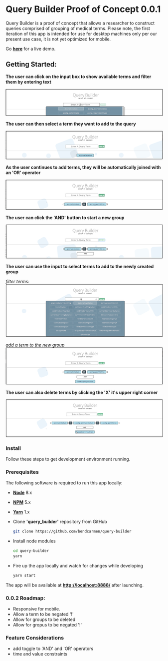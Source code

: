 # Query Builder Proof of Concept 0.0.1

Query Builder is a proof of concept that allows a researcher to construct queries comprised of grouping of medical terms.  Please note, the first iteration of this app is intended for use for desktop machines only per our present use case, it is not yet optimized for mobile.


Go **[here](https://bendcarmen.github.io/query-tool/)** for a live demo.

## Getting Started:

**The user can click on the input box to show available terms and filter them by entering text**

![usage](./assets/screenshot1.png)

**The user can then select a term they want to add to the query**

![usage](./assets/screenshot2.png)

**As the user continues to add terms, they will be automatically joined with an 'OR' operator**

![usage](./assets/screenshot3.png)

**The user can click the 'AND' button to start a new group**

![usage](./assets/screenshot4.png)

**The user can use the input to select terms to add to the newly created group**

*filter terms:*
![usage](./assets/screenshot5.png)

*add a term to the new group*
![usage](./assets/screenshot6.png)

**The user can also delete terms by clicking the 'X' it's upper right corner**

![usage](./assets/screenshot7.png)


### Install

Follow these steps to get development environment running.

### Prerequisites

The following software is required to run this app locally:

* **[Node](https://nodejs.org/)**  8.x
* **[NPM](https://www.npmjs.com/)** 5.x 
* **[Yarn](https://yarnpkg.com/lang/en/)** 1.x 

* Clone __'query_builder'__ repository from GitHub

  ```bash
  git clone https://github.com/bendcarmen/query-builder
  ```
* Install node modules

   ```bash
   cd query-builder
   yarn
   ```

* Fire up the app locally and watch for changes while developing

  ```bash
  yarn start
  ```

The app will be available at **[http://localhost:8888/](http://localhost:8888/)**  after launching.


### 0.0.2 Roadmap:
* Responsive for mobile.
* Allow a term to be negated '!'
* Allow for groups to be deleted
* Allow for gropus to be negated '!'

### Feature Considerations
* add toggle to 'AND' and 'OR' operators
* time and value constraints









